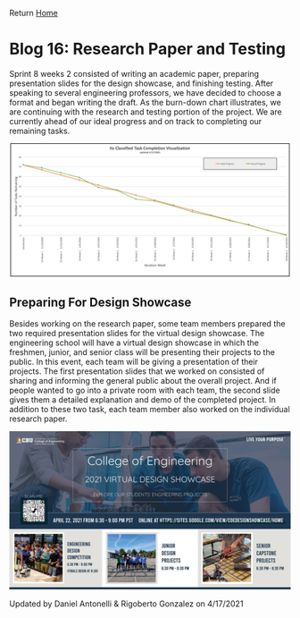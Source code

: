 Return [Home](index.md)

# Blog 16: Research Paper and Testing

Sprint 8 weeks 2 consisted of writing an academic paper, preparing presentation slides for the design showcase, and
finishing testing. After speaking to several engineering professors, we have decided to choose a format and began
writing the draft. As the burn-down chart illustrates, we are continuing with the research and testing portion of the
project. We are currently ahead of our ideal progress and on track to completing our remaining tasks.

![Burndown_Chart](./images/blog17/burn_down_chart.png)

## Preparing For Design Showcase

Besides working on the research paper, some team members prepared the two required presentation slides for the virtual
design showcase. The engineering school will have a virtual design showcase in which the freshmen, junior, and senior
class will be presenting their projects to the public. In this event, each team will be giving a presentation of their
projects. The first presentation slides that we worked on consisted of sharing and informing the general public about
the overall project. And if people wanted to go into a private room with each team, the second slide gives them a
detailed explanation and demo of the completed project. In addition to these two task, each team member also worked on 
the individual research paper. 



![Design Showcase](./images/blog17/design_showcase.png)

Updated by Daniel Antonelli & Rigoberto Gonzalez on 4/17/2021
